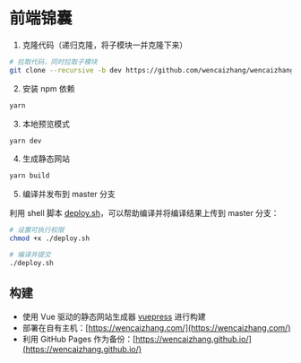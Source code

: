 # 前端锦囊

1. 克隆代码（递归克隆，将子模块一并克隆下来）
```bash
# 拉取代码，同时拉取子模块
git clone --recursive -b dev https://github.com/wencaizhang/wencaizhang.github.io.git
```

2. 安装 npm 依赖

```bash
yarn
```

3. 本地预览模式

```bash
yarn dev
```

4. 生成静态网站

```bash
yarn build
```

5. 编译并发布到 master 分支

利用 shell 脚本 [deploy.sh](https://github.com/wencaizhang/wencaizhang.github.io/blob/vuepress/deploy.sh)，可以帮助编译并将编译结果上传到 master 分支：

```bash
# 设置可执行权限
chmod +x ./deploy.sh

# 编译并提交
./deploy.sh
```

## 构建

+ 使用 Vue 驱动的静态网站生成器 [vuepress](https://vuepress.vuejs.org/zh/) 进行构建
+ 部署在自有主机：[https://wencaizhang.com/](https://wencaizhang.com/)
+ 利用 GitHub Pages 作为备份：[https://wencaizhang.github.io/](https://wencaizhang.github.io/)
